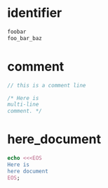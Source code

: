 # identifier
```php
foobar
foo_bar_baz
```

# comment
```php
// this is a comment line

/* Here is
multi-line
comment. */
```

# here_document
```php
echo <<<EOS
Here is
here document
EOS;
```

